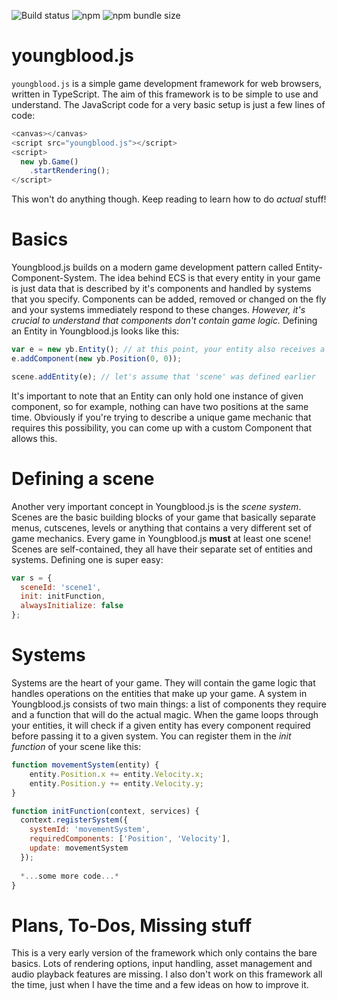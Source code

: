![Build status](https://travis-ci.com/zsombro/youngblood.svg?branch=master) ![npm](https://img.shields.io/npm/v/youngblood) ![npm bundle size](https://img.shields.io/bundlephobia/min/youngblood) 
# youngblood.js

`youngblood.js` is a simple game development framework for web browsers, written in TypeScript. The aim of this framework is to be
simple to use and understand. The JavaScript code for a very basic setup is just a few lines of code:

```javascript
<canvas></canvas>
<script src="youngblood.js"></script>
<script>
  new yb.Game()
    .startRendering();
</script>
```
This won't do anything though. Keep reading to learn how to do *actual* stuff!

# Basics
Youngblood.js builds on a modern game development pattern called Entity-Component-System. The idea behind ECS is that every entity 
in your game is just data that is described by it's components and handled by systems that you specify. Components can be added, removed
or changed on the fly and your systems immediately respond to these changes. *However, it's crucial to understand that components don't
contain game logic.* Defining an Entity in Youngblood.js looks like this:

```javascript
var e = new yb.Entity(); // at this point, your entity also receives a unique numeral identifier
e.addComponent(new yb.Position(0, 0));

scene.addEntity(e); // let's assume that 'scene' was defined earlier
```

It's important to note that an Entity can only hold one instance of given component, so for example, nothing can have two positions
at the same time. Obviously if you're trying to describe a unique game mechanic that requires this possibility, you can come up with
a custom Component that allows this.

# Defining a scene

Another very important concept in Youngblood.js is the *scene system*. Scenes are the basic building blocks of your game that basically
separate menus, cutscenes, levels or anything that contains a very different set of game mechanics. Every game in Youngblood.js **must**
at least one scene! Scenes are self-contained, they all have their separate set of entities and systems. Defining one is super easy:

```javascript
var s = {
  sceneId: 'scene1',
  init: initFunction,
  alwaysInitialize: false
};
```

# Systems

Systems are the heart of your game. They will contain the game logic that handles operations on the entities that make
up your game. A system in Youngblood.js consists of two main things: a list of components they require and a function that will do the actual magic. When the game loops through your entities, it will check if a given entity has every component required
before passing it to a given system. You can register them in the *init function* of your scene like this:

```javascript
function movementSystem(entity) {
    entity.Position.x += entity.Velocity.x;
    entity.Position.y += entity.Velocity.y;
}

function initFunction(context, services) {
  context.registerSystem({
    systemId: 'movementSystem',
    requiredComponents: ['Position', 'Velocity'],
    update: movementSystem
  });
  
  *...some more code...*
}
```

# Plans, To-Dos, Missing stuff

This is a very early version of the framework which only contains the bare basics. Lots of rendering options, input handling, asset
management and audio playback features are missing. I also don't work on this framework all the time, just when I have the time
and a few ideas on how to improve it.
